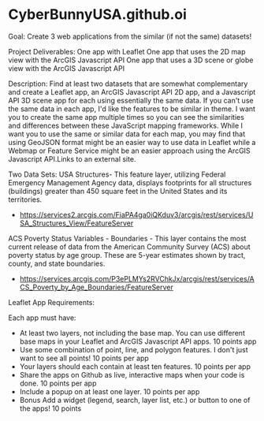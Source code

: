 # CyberBunnyUSA.github.oi

Goal: Create 3 web applications from the similar (if not the same) datasets!

Project Deliverables:
One app with Leaflet
One app that uses the 2D map view with the ArcGIS Javascript API
One app that uses a 3D scene or globe view with the ArcGIS Javascript API

Description:
Find at least two datasets that are somewhat complementary and create a Leaflet app, an ArcGIS Javascript API 2D app, and a Javascript API 3D scene app for each using essentially the same data. If you can't use the same data in each app, I'd like the features to be similar in theme. I want you to create the same app multiple times so you can see the similarities and differences between these JavaScript mapping frameworks. While I want you to use the same or similar data for each map, you may find that using GeoJSON format might be an easier way to use data in Leaflet while a Webmap or Feature Service might be an easier approach using the ArcGIS Javascript API.Links to an external site.

Two Data Sets:
USA Structures- This feature layer, utilizing Federal Emergency Management Agency data, displays footprints for all structures (buildings) greater than 450 square feet in the United States and its territories.
-  https://services2.arcgis.com/FiaPA4ga0iQKduv3/arcgis/rest/services/USA_Structures_View/FeatureServer 

ACS Poverty Status Variables - Boundaries - This layer contains the most current release of data from the American Community Survey (ACS) about poverty status by age group. These are 5-year estimates shown by tract, county, and state boundaries.
-  https://services.arcgis.com/P3ePLMYs2RVChkJx/arcgis/rest/services/ACS_Poverty_by_Age_Boundaries/FeatureServer

Leaflet App Requirements:

Each app must have:

-  At least two layers, not including the base map. You can use different base maps in your Leaflet and ArcGIS Javascript API apps. 10 points app
-  Use some combination of point, line, and polygon features. I don't just want to see all points! 10 points per app
-  Your layers should each contain at least ten features. 10 points per app
-  Share the apps on Github as live, interactive maps when your code is done. 10 points per app
-  Include a popup on at least one layer. 10 points per app
-  Bonus Add a widget (legend, search, layer list, etc.) or button to one of the apps! 10 points
